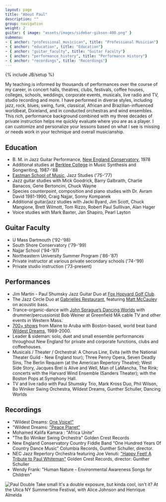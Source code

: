 ```yaml
---
layout: page
title: "About Paul"
description: ""
group: navigation
weight: 2
guitar: { image: "assets/images/sidebar-gibson-400.png" }
submenu:
- { anchor: "professional_musicican", title: "Professional Musician"}
- { anchor: "education", title: "Education"}
- { anchor: "guitar_faculty", title: "Guitar Faculty"}
- { anchor: "performance_history", title: "Performance History"}
- { anchor: "recordings", title: "Recordings"}
---
```

{% include JB/setup %}


My teaching is informed by thousands of performances over the course of my career, in concert halls, theatres, clubs, festivals, coffee houses, colleges, schools, weddings, corporate events, musicals, live radio and TV, studio recording and more. I have performed in diverse styles, including jazz, rock, blues, swing, funk, classical, African and Brazilian-influenced worldbeat, Dixieland, and in conducted orchestras and wind ensembles. This rich, performance background combined with my three decades of private instruction helps me quickly evaluate where you are as a player. I can customize and personalize your lessons based on what I see is missing or needs work in your technique and overall musicianship.


## Education

*   B. M. in Jazz Guitar Performance, [New England Conservatory](http://necmusic.edu/), 1978
*   Additional studies at [Berklee College](http://www.berklee.edu) in Music Synthesis and Songwriting, 1987-'88
*   [Eastman School of Music](http://www.rochester.edu/Eastman/), Jazz Studies ('75-'77)
*   Jazz guitar studies with Mick Goodrick, Barry Galbraith, Charlie Banacos, Gene Bertoncini, Chuck Wayne
*   Species counterpoint, composition and piano studies with Dr. Avram David 1981-1990, Craig Najjar, Sonny Kompanek
*   Additional guitar/jazz studies with Jacki Byard, Jim Scott, Chuck Mangione, Brett Wilmott, Tom Rizzo, Robert Paul Sulllivan, Alan Hager
*   Voice studies with Mark Baxter, Jan Shapiro, Pearl Layton

## Guitar Faculty

*   U Mass Dartmouth ('92-'98)
*   South Shore Conservatory ('79-'99)
*   Najjar School ('94-'97)
*   Northeastern University Summer Program ('86-'87)
*   Private instructor at various private secondary schools ('74-'99)
*   Private studio instruction ('73-present)

## Performances

* Jim Martin - Paul Shumsky Jazz Guitar Duo at [Fox Hopyard Golf Club](http://otrrestaurant.com/).
* The Jazz Circle Duo at [Gabrielles Restaurant](http://www.gabrielles.net/), featuring [Matt McCauley](http://www.jazzcircle.com/) on acoustic bass.
* Trance-organic-dance with [John Sprague’s Dancing Worlds](http://www.sunyataproductions.com/) with drummer/percussionist Bob Weiner at Greenfield MA cable TV and other events in Western Mass.
* [700+ shows](http://www.wildestdreams.com/pages/appear_hist.html) from Maine to Aruba with Boston-based, world beat band [Wildest Dreams](http://www.wildestdreams.com/), 1989-2000.
* Leader & sideman: solo, duet and small ensemble performances throughout New England for private and corporate functions, clubs and coffeehouses.
* Musicals / Theater / Orchestral: A Chorus Line, Evita (with the National Theater Guild - New England tour); Three Penny Opera, Seven Deadly Sins, The Berlin Requiem (at the American Repertory Theatre); West Side Story, Jacques Brel is Alive and Well, Man of LaMancha, The Rink; concerts with the Harvard Wind Ensemble (Sanders Theater); with the Boston Pops at Symphony Hall.
* TV and live radio with  Paul Shumsky Trio, Mark Kross Duo, Phil Wilson, Bo Winiker Swing Orchestra, Wildest Dreams, Gunther Schuller, Dancing Worlds

## Recordings

*   "Wildest Dreams: [One Voice!"](http://www.wildestdreams.com/pages/stuff.html)
*   "Wildest Dreams: ["Peace Planet" ](http://www.wildestdreams.com/pages/stuff.html)
*   Mohamed Kalifa Kamara : "Africa Unite"
*   "The Bo Winiker Swing Orchestra" Golden Crest Records
*   New England Conservatory Country Fiddle Band “One Hundred Years Of Country Dance Music” Columbia Records, Gunther Schuller, director.
* NEC Jazz Repertory Orchestra featuring Joe Venuti: ["Happy Feet! A Tribute to Paul Whiteman"](http://www.cduniverse.com/productinfo.asp?pid=6140838&amp;style=music&amp;frm=lk_jzmtz&quot;) Golden Crest Records, director: Gunther Schuller
*   Wendy Frank: "Human Nature - Environmental Awareness Songs for Children"


<img src="{{ BASE_PATH }}/assets/images/dbl-take-paul-small.gif" alt="Paul Double Take small"/>
It's a double exposure, but kinda cool, isn't it? At the Utica NY Summertime Festival, with Alice Johnson and Henrique Almeida

